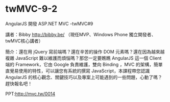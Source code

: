 twMVC-9-2
=========
AngularJS 開發 ASP.NET MVC -twMVC#9

講者：Bibby http://bibby.be/ （現任MVP、Windows Phone 獨立開發者、twMVC核心講者）

簡介：還在用 jQuery 寫前端嗎？還在辛苦的操作 DOM 元素嗎？還在因為越來越複雜 JavaScript 難以維護而煩惱嗎？那您一定要瞧瞧 AngularJS 這一個 Client 端的 Framework，它由 Google 負責維護，雙向 Binding ，MVC 的架構，簡單直覺易使用的特性，可以讓您有系統的撰寫 JavaScript，本課程帶您認識 AngularJS 的核心觀念、關鍵技巧以及專案上可能遇到的一些問題，心動了嗎？趕快報名吧！

PPT:http://mvc.tw/0014
